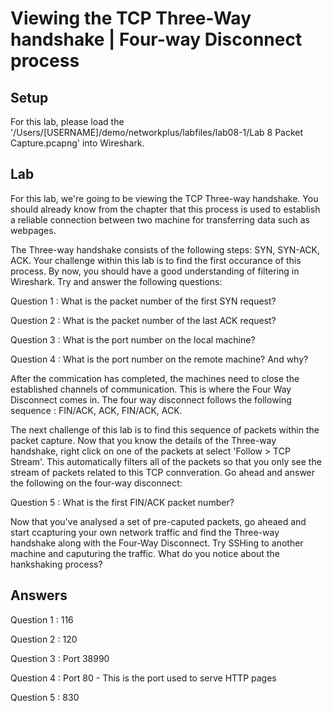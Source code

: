 # Viewing the TCP Three-Way handshake | Four-way Disconnect process

## Setup
For this lab, please load the '/Users/[USERNAME]/demo/networkplus/labfiles/lab08-1/Lab 8 Packet Capture.pcapng' into Wireshark.

## Lab 

For this lab, we're going to be viewing the TCP Three-way handshake. You should already know from the chapter that this process is used to establish a reliable connection between two machine for transferring data such as webpages.

The Three-way handshake consists of the following steps: SYN, SYN-ACK, ACK. Your challenge within this lab is to find the first occurance of this process. By now, you should have a good understanding of filtering in Wireshark. Try and answer the following questions:

Question 1 : What is the packet number of the first SYN request?

Question 2 : What is the packet number of the last ACK request?

Question 3 : What is the port number on the local machine? 

Question 4 : What is the port number on the remote machine? And why?

After the commication has completed, the machines need to close the established channels of communication. This is where the Four Way Disconnect comes in. The four way disconnect follows the following sequence : FIN/ACK, ACK, FIN/ACK, ACK.

The next challenge of this lab is to find this sequence of packets within the packet capture. Now that you know the details of the Three-way handshake, right click on one of the packets at select 'Follow > TCP Stream'. This automatically filters all of the packets so that you only see the stream of packets related to this TCP connveration. Go ahead and answer the following on the four-way disconnect:

Question 5 : What is the first FIN/ACK packet number?

Now that you've analysed a set of pre-caputed packets, go aheaed and start ccapturing your own network traffic and find the Three-way handshake along with the Four-Way Disconnect. Try SSHing to another machine and caputuring the traffic. What do you notice about the hankshaking process?

## Answers
Question 1 : 116

Question 2 : 120

Question 3 : Port 38990

Question 4 : Port 80 - This is the port used to serve HTTP pages

Question 5 : 830
